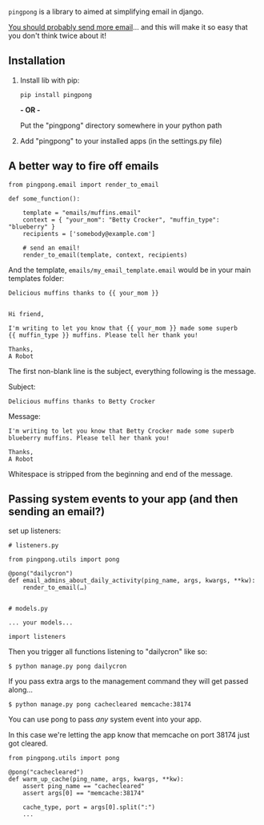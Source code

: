 `pingpong` is a library to aimed at simplifying email in django.

[You should probably send more email](http://www.kalzumeus.com/2012/05/31/can-i-get-your-email/)… and this will make it so easy that you don't think twice about it!

## Installation ##

 1. Install lib with pip:
 
    `pip install pingpong`
   
    **- OR -**

    Put the "pingpong" directory somewhere in your python path

 2. Add "pingpong" to your installed apps (in the settings.py file)

## A better way to fire off emails

    from pingpong.email import render_to_email
    
    def some_function():
    
        template = "emails/muffins.email"
        context = { "your_mom": "Betty Crocker", "muffin_type": "blueberry" }
        recipients = ['somebody@example.com']
        
        # send an email!
        render_to_email(template, context, recipients)
        
And the template, `emails/my_email_template.email` would be in your main 
templates folder:

    Delicious muffins thanks to {{ your_mom }}
    
    
    Hi friend,
    
    I'm writing to let you know that {{ your_mom }} made some superb 
    {{ muffin_type }} muffins. Please tell her thank you!
    
    Thanks,
    A Robot
    
The first non-blank line is the subject, everything following is the message.

Subject: 

    Delicious muffins thanks to Betty Crocker

Message:

    I'm writing to let you know that Betty Crocker made some superb 
    blueberry muffins. Please tell her thank you!
    
    Thanks,
    A Robot

Whitespace is stripped from the beginning and end of the message.

## Passing system events to your app (and then sending an email?)

set up listeners:

    # listeners.py
    
    from pingpong.utils import pong
    
    @pong("dailycron")
    def email_admins_about_daily_activity(ping_name, args, kwargs, **kw):
        render_to_email(…)
        
        
    # models.py
    
    ... your models...
    
    import listeners
      
Then you trigger all functions listening to "dailycron" like so:

    $ python manage.py pong dailycron
    
If you pass extra args to the management command they will get passed along...

    $ python manage.py pong cachecleared memcache:38174
    
You can use pong to pass *any* system event into your app. 

In this case we're letting the app know that memcache on port 38174 just got cleared.

    from pingpong.utils import pong
    
    @pong("cachecleared")
    def warm_up_cache(ping_name, args, kwargs, **kw):
        assert ping_name == "cachecleared"
        assert args[0] == "memcache:38174"
        
        cache_type, port = args[0].split(":")
        ...
